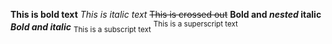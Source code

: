 **This is bold text**
_This is italic text_
~~This is crossed out~~
**Bold and _nested_ italic**
***Bold and italic***
<sub>This is a subscript text</sub>
<sup>This is a superscript text</sup>
